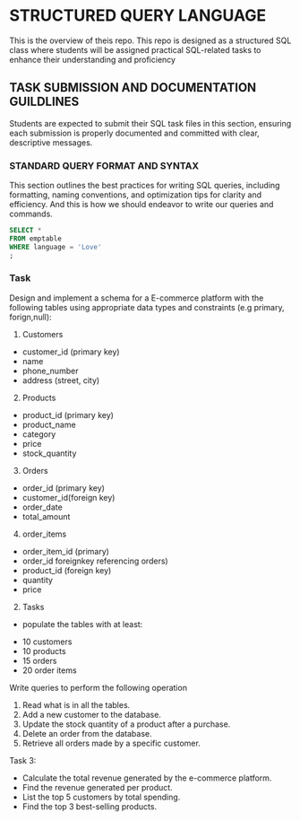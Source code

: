 # STRUCTURED QUERY LANGUAGE
This is the overview of theis repo.
This repo is designed as a structured SQL class where students will be assigned practical SQL-related tasks to enhance their understanding and proficiency

## TASK SUBMISSION AND DOCUMENTATION GUILDLINES
Students are expected to submit their SQL task files in this section, ensuring each submission is properly documented and committed with clear, descriptive messages.

### STANDARD QUERY FORMAT AND SYNTAX
This section outlines the best practices for writing SQL queries, including formatting, naming conventions, and optimization tips for clarity and efficiency.
And this is how we should endeavor to write our queries and commands.

```SQL
SELECT *
FROM emptable
WHERE language = 'Love'
;
```

### Task
Design and implement a schema for a E-commerce platform with the following tables
using appropriate data types and constraints (e.g primary, forign,null):
1. Customers
- customer_id (primary key)
- name
- phone_number
- address (street, city)

2. Products
- product_id (primary key)
- product_name
- category
- price
- stock_quantity

3. Orders
- order_id (primary key)
- customer_id(foreign key)
- order_date
- total_amount

4. order_items
- order_item_id (primary)
- order_id foreignkey referencing orders)
- product_id (foreign key)
- quantity
- price

2. Tasks
* populate the tables with at least:
- 10 customers
- 10 products
- 15 orders
- 20 order items

Write queries to perform the following operation
1. Read what is in all the tables.
2. Add a new customer to the database.
3. Update the stock quantity of a product after a purchase.
4. Delete an order from the database.
5. Retrieve all orders made by a specific customer.

Task 3:
- Calculate the total revenue generated by the e-commerce platform.
- Find the revenue generated per product.
- List the top 5 customers by total spending.
- Find the top 3 best-selling products.
